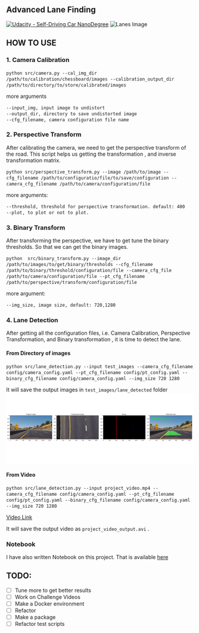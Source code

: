 ## Advanced Lane Finding
[![Udacity - Self-Driving Car NanoDegree](https://s3.amazonaws.com/udacity-sdc/github/shield-carnd.svg)](http://www.udacity.com/drive)
![Lanes Image](./examples/example_output.jpg)

## HOW TO USE

### 1. Camera Calibration

```
python src/camera.py --cal_img_dir /path/to/calibration/chessboard/images --calibration_output_dir /path/to/directory/to/store/calibrated/images
```

more arguments
```
--input_img, input image to undistort
--output_dir, directory to save undistorted image
--cfg_filename, camera configuration file name

```

### 2. Perspective Transform

After calibrating the camera, we need to get the perspective transform of the road. This script helps us getting the transformation , and inverse transformation matrix.

```
python src/perspective_transform.py --image /path/to/image --cfg_filename /path/to/configuratio/file/to/save/configuration --camera_cfg_filename /path/to/camera/configuration/file
```

more arguments:

```
--threshold, threshold for perspective transformation. default: 400
--plot, to plot or not to plot.

```

### 3. Binary Transform

After transforming the perspective, we have to get tune the binary thresholds. So that we can get the binary images.

```
python  src/binary_transform.py --image_dir /path/to/images/to/get/binary/thresholds --cfg_filename /path/to/binary/threshold/configuration/file --camera_cfg_file /path/to/camera/configuration/file --pt_cfg_filename /path/to/perspective/transform/configuration/file 

```

more argument:

```
--img_size, image size, default: 720,1280

```

### 4. Lane Detection

After getting all the configuration files, i.e. Camera Calibration, Perspective Transformation, and Binary transformation , it is time to detect the lane.

#### From Directory of images

```
python src/lane_detection.py --input test_images --camera_cfg_filename config/camera_config.yaml --pt_cfg_filename config/pt_config.yaml --binary_cfg_filename config/camera_config.yaml --img_size 720 1280

```
It will save the output images in `test_images/lane_detected` folder
![detected image](test_images/lane_detected/0.jpg)

#### From Video

```
python src/lane_detection.py --input project_video.mp4 --camera_cfg_filename config/camera_config.yaml --pt_cfg_filename config/pt_config.yaml --binary_cfg_filename config/camera_config.yaml --img_size 720 1280

```
[Video Link](https://youtu.be/NudXllMCQsQ)

It will save the output video as `project_video_output.avi` .

### Notebook
I have also written Notebook on this project. That is available [here](src/Project.ipynb)

## TODO:

- [ ] Tune more to get better results
- [ ] Work on Challenge Videos
- [ ] Make a Docker environment
- [ ] Refactor
- [ ] Make a package
- [ ] Refactor test scripts
